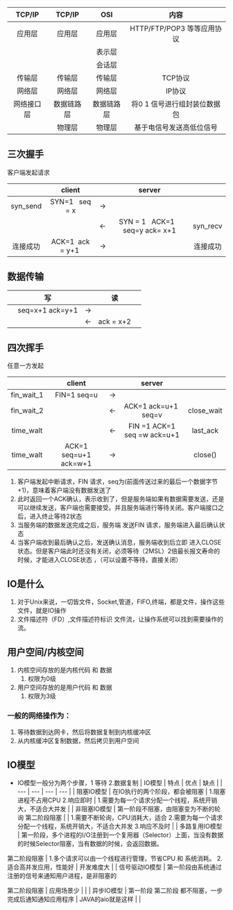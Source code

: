 
| TCP/IP | TCP/IP | OSI | 内容 |
| :---: | :---: | :---: | :---: |
| 应用层 | 应用层 | 应用层 | HTTP/FTP/POP3 等等应用协议 |
|  |  | 表示层 |  |
|  |  | 会话层 |  |
| 传输层 | 传输层 | 传输层 | TCP协议 |
| 网络层 | 网络层 | 网络层 | IP协议 |
| 网络接口层 | 数据链路层 | 数据链路层 | 将0 1 信号进行组封装位数据包 |
|  | 物理层 | 物理层 | 基于电信号发送高低位信号 |



## 三次握手
客户端发起请求

|  | client |  | server |  |
| :---: | :---: | :---: | :---: | :---: |
| syn_send | SYN=1   seq = x | -> |  |  |
|  |  | <- | SYN = 1   ACK=1    seq=y ack= x+1 | syn_recv |
| 连接成功 | ACK=1  ack = y+1  | -> |  | 连接成功 |

## 数据传输
|  | 写 |  | 读 |  |
| :---: | :---: | :---: | :---: | :---: |
|  | seq=x+1 ack=y+1 | -> |  |  |
|  |  | <- | ack = x+2 |  |

## 四次挥手
任意一方发起

|  | client |  | server |  |
| :---: | :---: | :---: | :---: | :---: |
| fin_wait_1 | FIN=1 seq=u | -> |  |  |
| fin_wait_2 |  | <- | ACK=1 ack=u+1  seq=v | close_wait |
| time_walt |  | <- | FIN =1 ACK=1 seq =w ack=u+1 | last_ack |
| time_walt | ACK=1 seq=u+1 ack=w+1 | -> |  | close() |





1. 客户端发起中断请求，FIN 请求，seq为(前面传送过来的最后一个数据字节+1)，意味着客户端没有数据发送了
1. 此时返回一个ACK确认，表示收到了，但是服务端如果有数据需要发送，还是可以继续发送，客户端也需要接受。并且服务端进行等待关闭。客户端接口之后，进入终止等待2状态
1. 当服务端的数据发送完成之后，服务端 发送FIN 请求，服务端进入最后确认状态
1. 当客户端收到最后确认之后，发送确认消息，服务端收到后立即 进入CLOSE 状态。但是客户端此时还没有关闭，必须等待（2MSL）2倍最长报文寿命的时候，才能进入CLOSE状态 ，（可以设置不等待，直接关闭）




## IO是什么

1. 对于Unix来说，一切皆文件，Socket,管道，FIFO,终端，都是文件，操作这些文件，就是IO操作
1.  文件描述符（FD）,文件描述符标识 文件流，让操作系统可以找到需要操作的流。
## 用户空间/内核空间

1. 内核空间存放的是内核代码 和 数据
   1. 权限为0级
2. 用户空间存放的是用户代码 和 数据 
   1. 权限为3级



### 一般的网络操作为：

1. 等待数据到达网卡，然后将数据复制到内核缓冲区
1. 从内核缓冲区复制数据，然后拷贝到用户空间



## IO模型

- IO模型一般分为两个步骤，1 等待 2.数据复制
| IO模型 | 特点 | 优点 | 缺点 |
| --- | --- | --- | --- |
| 阻塞IO模型 | 在IO执行的两个阶段，都会被阻塞 | 1.阻塞进程不占用CPU
2.响应即时 | 1.需要为每一个请求分配一个线程，系统开销大，不适合大并发 |
| 非阻塞IO模型 | 第一阶段不阻塞，由阻塞变为不断的轮询
第二阶段阻塞 |  | 1.需要不断轮询，CPU消耗大，适合
2.需要为每一个请求分配一个线程，系统开销大，不适合大并发
3.响应不及时 |
| 多路复用IO模型 | 第一阶段，多个进程的I/O注册到一个复用器（Selector）上面，当没有数据的时候Selector阻塞，当有数据的时候，会返回数据。

第二阶段阻塞 | 1.多个请求可以由一个线程进行管理，节省CPU 和 系统消耗。
2.适合高并发应用，性能好 | 开发难度大 |
| 信号驱动IO模型 | 第一阶段由系统通过注册的信号来通知用户进程，是非阻塞的

第二阶段阻塞 | 应用场景少 |  |
| 异步IO模型 | 第一阶段 第二阶段 都不阻塞，一步完成后通知通知应用程序 | JAVA的aio就是这样 |  |











